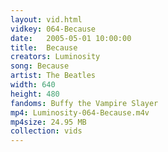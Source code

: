 ```yaml
---
layout: vid.html
vidkey: 064-Because
date:   2005-05-01 10:00:00
title:  Because
creators: Luminosity
song: Because
artist: The Beatles
width: 640
height: 480
fandoms: Buffy the Vampire Slayer
mp4: Luminosity-064-Because.m4v
mp4size: 24.95 MB
collection: vids
---
```


  <div>
  
  </div>
  